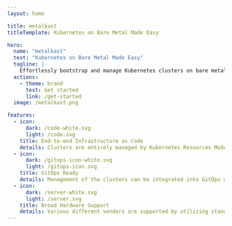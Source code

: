 ```yaml
---
layout: home

title: metalkast
titleTemplate: Kubernetes on Bare Metal Made Easy

hero:
  name: "metalkast"
  text: "Kubernetes on Bare Metal Made Easy"
  tagline: |-
    Effortlessly bootstrap and manage Kubernetes clusters on bare metal machines.
  actions:
    - theme: brand
      text: Get started
      link: /get-started
  image: /metalkast.png

features:
  - icon:
      dark: /code-white.svg
      light: /code.svg
    title: End-to-end Infrastructure as Code
    details: Clusters are entirely managed by Kubernetes Resources Model.
  - icon:
      dark: /gitops-icon-white.svg
      light: /gitops-icon.svg
    title: GitOps Ready
    details: Management of the clusters can be integrated into GitOps workflow from day one.
  - icon:
      dark: /server-white.svg
      light: /server.svg
    title: Broad Hardware Support
    details: Various different vendors are supported by utilizing standard Redfish and Ironic APIs.
---
```

